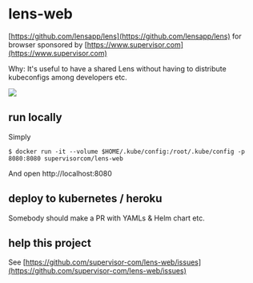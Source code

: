 # lens-web

[https://github.com/lensapp/lens](https://github.com/lensapp/lens) for browser sponsored by [https://www.supervisor.com](https://www.supervisor.com)

Why: It's useful to have a shared Lens without having to distribute kubeconfigs among developers etc.

![](demo.gif)

## run locally

Simply

    $ docker run -it --volume $HOME/.kube/config:/root/.kube/config -p 8080:8080 supervisorcom/lens-web

And open http://localhost:8080

## deploy to kubernetes / heroku

Somebody should make a PR with YAMLs & Helm chart etc.

## help this project

See [https://github.com/supervisor-com/lens-web/issues](https://github.com/supervisor-com/lens-web/issues)
